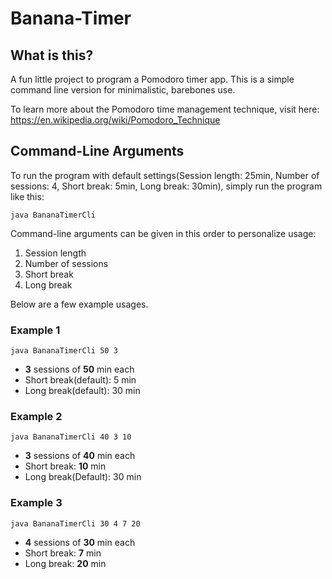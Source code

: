 # Banana-Timer

## What is this?
A fun little project to program a Pomodoro timer app. This is a simple command line version for minimalistic, barebones use.

To learn more about the Pomodoro time management technique, visit here: https://en.wikipedia.org/wiki/Pomodoro_Technique

## Command-Line Arguments
To run the program with default settings(Session length: 25min, Number of sessions: 4, Short break: 5min, Long break: 30min), simply run the program like this:

	java BananaTimerCli

Command-line arguments can be given in this order to personalize usage: 
1. Session length
2. Number of sessions
3. Short break
4. Long break

Below are a few example usages.

### Example 1

	java BananaTimerCli 50 3

* **3** sessions of **50** min each
* Short break(default): 5 min
* Long break(default): 30 min

### Example 2

	java BananaTimerCli 40 3 10

* **3** sessions of **40** min each
* Short break: **10** min
* Long break(Default): 30 min

### Example 3

	java BananaTimerCli 30 4 7 20

* **4** sessions of **30** min each
* Short break: **7** min
* Long break: **20** min

